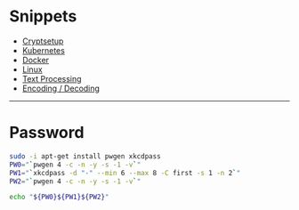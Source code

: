 # Snippets

* [Cryptsetup](cryptsetup.md)
* [Kubernetes](kubernetes)
* [Docker](docker.md)
* [Linux](linux.md)
* [Text Processing](text-processing.md)
* [Encoding / Decoding](encoding-decoding.md)

---

# Password
```bash
sudo -i apt-get install pwgen xkcdpass
PW0="`pwgen 4 -c -n -y -s -1 -v`"
PW1="`xkcdpass -d "-" --min 6 --max 8 -C first -s 1 -n 2`"
PW2="`pwgen 4 -c -n -y -s -1 -v`"

echo "${PW0}${PW1}${PW2}"
```
